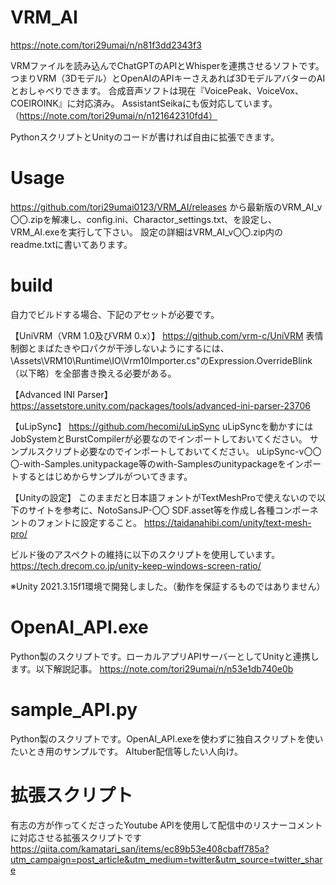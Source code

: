 # VRM_AI
https://note.com/tori29umai/n/n81f3dd2343f3

VRMファイルを読み込んでChatGPTのAPIとWhisperを連携させるソフトです。
つまりVRM（3Dモデル）とOpenAIのAPIキーさえあれば3DモデルアバターのAIとおしゃべりできます。
合成音声ソフトは現在『VoicePeak、VoiceVox、COEIROINK』に対応済み。
AssistantSeikaにも仮対応しています。（https://note.com/tori29umai/n/n121642310fd4）

PythonスクリプトとUnityのコードが書ければ自由に拡張できます。

# Usage
https://github.com/tori29umai0123/VRM_AI/releases
から最新版のVRM_AI_v〇〇.zipを解凍し、config.ini、Charactor_settings.txt、を設定し、VRM_AI.exeを実行して下さい。
設定の詳細はVRM_AI_v〇〇.zip内のreadme.txtに書いてあります。

# build
自力でビルドする場合、下記のアセットが必要です。

【UniVRM（VRM 1.0及びVRM 0.x）】
https://github.com/vrm-c/UniVRM
表情制御とまばたきや口パクが干渉しないようにするには、\Assets\VRM10\Runtime\IO\Vrm10Importer.cs"のExpression.OverrideBlink（以下略）を全部書き換える必要がある。

【Advanced INI Parser】
https://assetstore.unity.com/packages/tools/advanced-ini-parser-23706

【uLipSync】
https://github.com/hecomi/uLipSync
uLipSyncを動かすにはJobSystemとBurstCompilerが必要なのでインポートしておいてください。
サンプルスクリプト必要なのでインポートしておいてください。
 uLipSync-v〇〇〇-with-Samples.unitypackage等のwith-Samplesのunitypackageをインポートするとはじめからサンプルがついてきます。
 
【Unityの設定】
このままだと日本語フォントがTextMeshProで使えないので以下のサイトを参考に、NotoSansJP-〇〇 SDF.asset等を作成し各種コンポーネントのフォントに設定すること。 
https://taidanahibi.com/unity/text-mesh-pro/

ビルド後のアスペクトの維持に以下のスクリプトを使用しています。
https://tech.drecom.co.jp/unity-keep-windows-screen-ratio/

※Unity 2021.3.15f1環境で開発しました。（動作を保証するものではありません）

# OpenAI_API.exe
Python製のスクリプトです。ローカルアプリAPIサーバーとしてUnityと連携します。以下解説記事。
https://note.com/tori29umai/n/n53e1db740e0b

# sample_API.py
Python製のスクリプトです。OpenAI_API.exeを使わずに独自スクリプトを使いたいとき用のサンプルです。
AItuber配信等したい人向け。

# 拡張スクリプト
有志の方が作ってくださったYoutube APIを使用して配信中のリスナーコメントに対応させる拡張スクリプトです
https://qiita.com/kamatari_san/items/ec89b53e408cbaff785a?utm_campaign=post_article&utm_medium=twitter&utm_source=twitter_share
